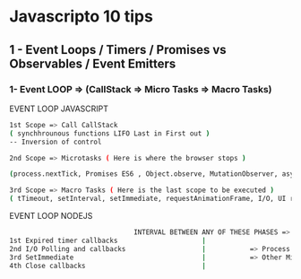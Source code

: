 # Javascripto 10 tips 

## 1 - Event Loops / Timers / Promises vs Observables / Event Emitters
### 1- Event LOOP => (CallStack => Micro Tasks => Macro Tasks)

EVENT LOOP JAVASCRIPT

```sh
1st Scope => Call CallStack 
( synchhrounous functions LIFO Last in First out )
-- Inversion of control

2nd Scope => Microtasks ( Here is where the browser stops )

(process.nextTick, Promises ES6 , Object.observe, MutationObserver, async await ES8)

3rd Scope => Macro Tasks ( Here is the last scope to be executed )
( tTimeout, setInterval, setImmediate, requestAnimationFrame, I/O, UI rendering )
```

EVENT LOOP NODEJS

```sh                          
                               INTERVAL BETWEEN ANY OF THESE PHASES =>
1st Expired timer callbacks                     |          
2nd I/O Polling and callbacks                   |           => Process.nextTick             
3rd SetImmediate                                |           => Other Microtasks ( Resolved Promises)
4th Close callbacks                             |
```

